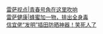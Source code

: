   
[雷萨视点|青春号角在这里吹响](http://www.dianyue.me/archives/893/v1v4gokdvzdi66ku/)  
[雷萨健康|蜂蜜加一物，排出全身毒](http://www.dianyue.me/archives/902/8w91txvoke6rxjz6/)  
[信宜佬“发明”插田防晒神器！笑死人了](http://www.dianyue.me/archives/860/e4mf27y8gv1g7xd5/)
